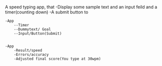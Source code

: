 A speed typing app, that
            -Display some sample text and an input feild and a timer(counting down)
            -A submit button to 



    -App
        --Timer
        --Dummytext/ Goal
        --Input/Button(Submit)


    -App
        -Result/speed
        -Errors/accuracy
        -Adjusted final score(You type at 30wpm)